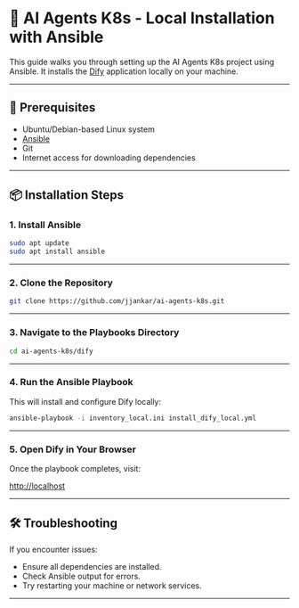 # 🧠 AI Agents K8s - Local Installation with Ansible

This guide walks you through setting up the AI Agents K8s project using Ansible. It installs the [Dify](https://github.com/langgenius/dify) application locally on your machine.

---

## 🚀 Prerequisites

- Ubuntu/Debian-based Linux system
- [Ansible](https://docs.ansible.com/)
- Git
- Internet access for downloading dependencies

---

## 📦 Installation Steps

### 1. Install Ansible

```bash
sudo apt update
sudo apt install ansible
```

---

### 2. Clone the Repository

```bash
git clone https://github.com/jjankar/ai-agents-k8s.git
```

---

### 3. Navigate to the Playbooks Directory

```bash
cd ai-agents-k8s/dify
```

---

### 4. Run the Ansible Playbook

This will install and configure Dify locally:

```bash
ansible-playbook -i inventory_local.ini install_dify_local.yml
```

---

### 5. Open Dify in Your Browser

Once the playbook completes, visit:

[http://localhost](http://localhost)

---

## 🛠️ Troubleshooting

If you encounter issues:
- Ensure all dependencies are installed.
- Check Ansible output for errors.
- Try restarting your machine or network services.

---